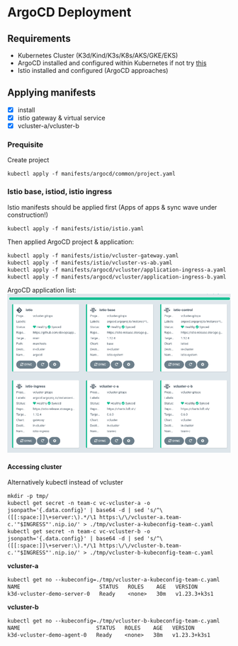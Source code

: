 # ArgoCD Deployment

## Requirements

* Kubernetes Cluster (K3d/Kind/K3s/K8s/AKS/GKE/EKS)
* ArgoCD installed and configured within Kubernetes if not try [this](./ARGOCD-INSTALL.md)
* Istio installed and configured (ArgoCD approaches)

## Applying manifests
- [X] install 
- [X] istio gateway & virtual service
- [X] vcluster-a/vcluster-b

### Prequisite
Create project
```
kubectl apply -f manifests/argocd/common/project.yaml
```

### Istio base, istiod, istio ingress
Istio manifests should be applied first (Apps of apps & sync wave under construction!)

```
kubectl apply -f manifests/istio/istio.yaml
```
Then applied ArgoCD project & application:

```
kubectl apply -f manifests/istio/vcluster-gateway.yaml
kubectl apply -f manifests/istio/vcluster-vs-ab.yaml
kubectl apply -f manifests/argocd/vcluster/application-ingress-a.yaml
kubectl apply -f manifests/argocd/vcluster/application-ingress-b.yaml
```
ArgoCD application list:
![TEAM-C](./images/ArgoCD-team-c-multiple.png)

#### Accessing cluster 
Alternatively kubectl instead of vcluster

```
mkdir -p tmp/
kubectl get secret -n team-c vc-vcluster-a -o jsonpath='{.data.config}' | base64 -d | sed 's/^\([[:space:]]\+server:\).*/\1 https:\/\/vcluster-a.team-c.'"$INGRESS"'.nip.io/' > ./tmp/vcluster-a-kubeconfig-team-c.yaml
kubectl get secret -n team-c vc-vcluster-b -o jsonpath='{.data.config}' | base64 -d | sed 's/^\([[:space:]]\+server:\).*/\1 https:\/\/vcluster-b.team-c.'"$INGRESS"'.nip.io/' > ./tmp/vcluster-b-kubeconfig-team-c.yaml
```


**vcluster-a**
```
kubectl get no --kubeconfig=./tmp/vcluster-a-kubeconfig-team-c.yaml
NAME                         STATUS   ROLES    AGE   VERSION
k3d-vcluster-demo-server-0   Ready    <none>   30m   v1.23.3+k3s1
```

**vcluster-b**
```
kubectl get no --kubeconfig=./tmp/vcluster-b-kubeconfig-team-c.yaml
NAME                        STATUS   ROLES    AGE   VERSION
k3d-vcluster-demo-agent-0   Ready    <none>   38m   v1.23.3+k3s1
```